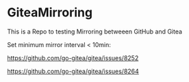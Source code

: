 # GiteaMirroring

This is a Repo to testing Mirroring betweeen GitHub and Gitea

Set minimum mirror interval < 10min:

https://github.com/go-gitea/gitea/issues/8252

https://github.com/go-gitea/gitea/issues/8264


